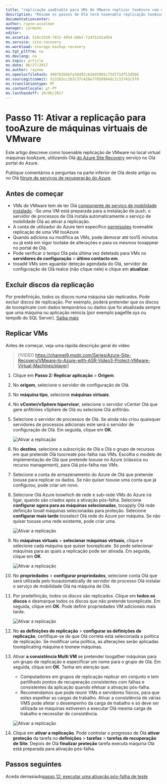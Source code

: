 ```yaml
---
title: "replicação aaaEnable para VMs de VMware replicar tooAzure com o Azure Site Recovery | Microsoft Docs"
description: "Resume os passos de Olá terá tooenable replicação tooAzure para VMs de VMware com o serviço do Azure Site Recovery Olá"
documentationcenter: 
author: rayne-wiselman
manager: carmonm
editor: 
ms.assetid: 519c5559-7032-4954-b8b5-f24f5242a954
ms.service: site-recovery
ms.workload: storage-backup-recovery
ms.tgt_pltfrm: na
ms.devlang: na
ms.topic: article
ms.date: 06/27/2017
ms.author: raynew
ms.openlocfilehash: 490782bbbfa3dd92c626d3985c75d771df53d566
ms.sourcegitcommit: 523283cc1b3c37c428e77850964dc1c33742c5f0
ms.translationtype: MT
ms.contentlocale: pt-PT
ms.lasthandoff: 10/06/2017
---
```

# <a name="step-11-enable-replication-for-vmware-virtual-machines-tooazure"></a>Passo 11: Ativar a replicação para tooAzure de máquinas virtuais de VMware


Este artigo descreve como tooenable replicação de VMware no local virtual máquinas tooAzure, utilizando Olá [do Azure Site Recovery](site-recovery-overview.md) serviço no Olá portal do Azure.

Publique comentários e perguntas na parte inferior de Olá deste artigo ou no Olá [fórum de serviços de recuperação do Azure](https://social.msdn.microsoft.com/forums/azure/home?forum=hypervrecovmgr).


## <a name="before-you-start"></a>Antes de começar

- VMs de VMware tem de ter Olá [componente de serviço de mobilidade instalado](vmware-walkthrough-install-mobility.md). -Se uma VM está preparada para a instalação de push, o servidor de processos de Olá instala automaticamente o serviço de mobilidade Olá ao ativar a replicação.
- A conta de utilizador do Azure tem específico [permissões](site-recovery-role-based-linked-access-control.md#permissions-required-to-enable-replication-for-new-virtual-machines) tooenable replicação de uma VM tooAzure
- Quando adiciona ou modifica as VMs, pode demorar até too15 minutos ou já está em vigor tootake de alterações e para os mesmos tooappear no portal de Olá.
- Pode verificar o tempo Olá pela última vez detetado para VMs no **servidores de configuração** > **último contacto em**.
- tooadd VMs sem aguardar deteção agendada do Olá, servidor de configuração de Olá realce (não clique nele) e clique em **atualizar**.



## <a name="exclude-disks-from-replication"></a>Excluir discos da replicação

Por predefinição, todos os discos numa máquina são replicados. Pode excluir discos de replicação. Por exemplo, poderá pretender que os discos de tooreplicate com dados temporários ou dados que foi atualizada sempre que uma máquina ou aplicação reinicia (por exemplo pagefile.sys ou tempdb do SQL Server). [Saiba mais](site-recovery-exclude-disk.md)

## <a name="replicate-vms"></a>Replicar VMs

Antes de começar, veja uma rápida descrição geral do vídeo

>[!VIDEO https://channel9.msdn.com/Series/Azure-Site-Recovery/VMware-to-Azure-with-ASR-Video3-Protect-VMware-Virtual-Machines/player]

1. Clique em **Passo 2: Replicar aplicação** > **Origem**.
2. No **origem**, selecione o servidor de configuração de Olá.
3. No **máquina tipo**, selecione **máquinas virtuais**.
4. No **vCenter/vSphere hipervisor**, selecione o servidor vCenter Olá que gere anfitriões vSphere de Olá ou selecione Olá anfitrião.
5. Selecione o servidor de processos de Olá. Se ainda não criou quaisquer servidores de processos adicionais este será o servidor de configuração de Olá. Em seguida, clique em **OK**.

    ![Ativar a replicação](./media/vmware-walkthrough-enable-replication/enable-replication2.png)

6. No **destino**, selecione a subscrição de Olá e Olá o grupo de recursos em que pretende Olá toocreate pós-falha nas VMs. Escolha o modelo de implementação de Olá que pretende toouse no Azure (clássica ou recurso management), para Olá pós-falha nas VMs.


7. Selecione a conta de armazenamento do Azure de Olá que pretende toouse para replicar os dados. Se não quiser toouse uma conta que já configurou, pode criar um novo.

8. Selecione Olá Azure toowhich de rede e sub-rede VMs do Azure irá ligar, quando são criados após a ativação pós-falha. Selecione **configurar agora para as máquinas selecionadas**, tooapply Olá rede definição tooall máquinas selecionadas para proteção. Selecione **configurar mais tarde** tooselect Olá rede do Azure por máquina. Se não quiser toouse uma rede existente, pode criar uma.

    ![Ativar a replicação](./media/vmware-walkthrough-enable-replication/enable-rep3.png)
9. No **máquinas virtuais** > **selecionar máquinas virtuais**, clique e selecione cada máquina que quiser tooreplicate. Só pode selecionar máquinas para as quais a replicação pode ser ativada. Em seguida, clique em **OK**.

    ![Ativar a replicação](./media/vmware-walkthrough-enable-replication/enable-replication5.png)
10. No **propriedades** > **configurar propriedades**, selecione conta Olá que será utilizada pelo tooautomatically de servidor de processo Olá instalar o serviço de mobilidade Olá na máquina de Olá.
11. Por predefinição, todos os discos são replicados. Clique em **todos os discos** e desmarque todos os discos que não pretende tooreplicate. Em seguida, clique em **OK**. Pode definir propriedades VM adicionais mais tarde.

    ![Ativar a replicação](./media/vmware-walkthrough-enable-replication/enable-replication6.png)
11. No **as definições de replicação** > **configurar as definições de replicação**, certifique-se de que Olá correta está selecionada a política de replicação. Se modificar uma política, as alterações serão aplicadas tooreplicating máquina e toonew máquinas.
12. Ativar **a consistência Multi VM** se pretender toogather máquinas para um grupo de replicação e especificar um nome para o grupo de Olá. Em seguida, clique em **OK**. Tenha em atenção que:

    * Computadores em grupos de replicação replicar em conjunto e tem partilhado pontos de recuperação consistentes com falhas e consistentes da aplicação quando efetuar a ativação pós-falha.
    * Recomendamos que pode reunir VMs e servidores físicos, para que estes espelhar as cargas de trabalho. Ativar a consistência de várias VMS pode afetar o desempenho da carga de trabalho e só deve ser utilizada se máquinas estiverem a executar Olá mesma carga de trabalho e necessitar de consistência.

    ![Ativar a replicação](./media/vmware-walkthrough-enable-replication/enable-replication7.png)
13. Clique em **ativar a replicação**. Pode controlar o progresso de Olá **ativar proteção** da tarefa no **definições** > **tarefas** > **tarefas de recuperação de Site**. Depois de Olá **finalizar proteção** tarefa executa máquina Olá está preparada para ativação pós-falha.

## <a name="next-steps"></a>Passos seguintes

Aceda demasiado[passo 12: executar uma ativação pós-falha de teste](vmware-walkthrough-test-failover.md)
